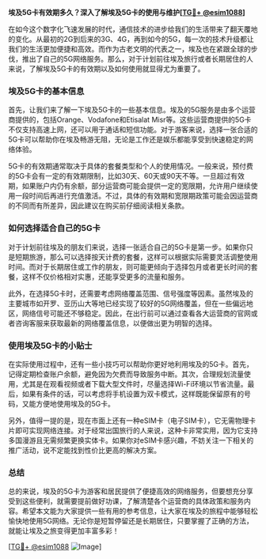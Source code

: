 **埃及5G卡有效期多久？深入了解埃及5G卡的使用与维护[[TG💪+ @esim1088](https://t.me/s/esim1088)]**

在如今这个数字化飞速发展的时代，通信技术的进步给我们的生活带来了翻天覆地的变化。从最初的2G到后来的3G、4G，再到如今的5G，每一次的技术升级都让我们的生活更加便捷和高效。而作为古老文明的代表之一，埃及也在紧跟全球的步伐，推出了自己的5G网络服务。那么，对于计划前往埃及旅行或者长期居住的人来说，了解埃及5G卡的有效期以及如何使用就显得尤为重要了。

### 埃及5G卡的基本信息

首先，让我们来了解一下埃及5G卡的一些基本信息。埃及的5G服务是由多个运营商提供的，包括Orange、Vodafone和Etisalat Misr等。这些运营商提供的5G卡不仅支持高速上网，还可以用于通话和短信功能。对于游客来说，选择一张合适的5G卡可以帮助你在埃及畅游无阻，无论是工作还是娱乐都能享受到快速稳定的网络体验。

5G卡的有效期通常取决于具体的套餐类型和个人的使用情况。一般来说，预付费的5G卡会有一定的有效期限制，比如30天、60天或90天不等。一旦超过有效期，如果账户内仍有余额，部分运营商可能会提供一定的宽限期，允许用户继续使用一段时间后再进行充值激活。不过，具体的有效期和宽限期政策可能会因运营商的不同而有所差异，因此建议在购买前仔细阅读相关条款。

### 如何选择适合自己的5G卡

对于计划前往埃及的朋友们来说，选择一张适合自己的5G卡是第一步。如果你只是短期旅游，那么可以选择按天计费的套餐，这样可以根据实际需要灵活调整使用时间。而对于长期居住或工作的朋友，则可能更倾向于选择包月或者更长时间的套餐，这样不仅价格相对实惠，还能享受更多的流量和服务。

此外，在选择5G卡时，还需要考虑网络覆盖范围、信号强度等因素。虽然埃及的主要城市如开罗、亚历山大等地已经实现了较好的5G网络覆盖，但在一些偏远地区，网络信号可能还不够稳定。因此，在出行前可以通过查看各大运营商的官网或者咨询客服来获取最新的网络覆盖信息，以便做出更为明智的选择。

### 使用埃及5G卡的小贴士

在实际使用过程中，还有一些小技巧可以帮助你更好地利用埃及的5G卡。首先，记得定期检查账户余额，避免因为欠费而导致服务中断。其次，合理规划流量使用，尤其是在观看视频或者下载大型文件时，尽量选择Wi-Fi环境以节省流量。最后，如果有条件的话，可以考虑将手机设置为双卡模式，这样既能保留原有的号码，又能方便地使用埃及的5G卡。

另外，值得一提的是，现在市面上还有一种eSIM卡（电子SIM卡），它无需物理卡片即可实现网络连接。对于经常出国旅行的人来说，这种卡非常实用，因为它支持多国漫游且无需频繁更换实体卡。如果你对eSIM卡感兴趣，不妨关注一下相关的推广活动，说不定能找到性价比更高的解决方案。

### 总结

总的来说，埃及的5G卡为游客和居民提供了便捷高效的网络服务，但要想充分享受到这些便利，就需要提前做好功课，了解清楚各个运营商的具体政策和服务内容。希望本文能为大家提供一些有用的参考信息，让大家在埃及的旅程中能够轻松愉快地使用5G网络。无论你是短暂停留还是长期居住，只要掌握了正确的方法，就能让埃及之旅变得更加丰富多彩！

[[TG💪+ @esim1088](https://t.me/s/esim1088) ![Image](https://i.postimg.cc/4NQfJmqS/Snipaste-2025-05-13-00-14-12.png)]